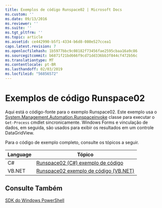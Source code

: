 ```yaml
---
title: Exemplos de código Runspace02 | Microsoft Docs
ms.custom: ''
ms.date: 09/13/2016
ms.reviewer: ''
ms.suite: ''
ms.tgt_pltfrm: ''
ms.topic: article
ms.assetid: ce442990-b5f1-4334-b6d8-080e527ccea1
caps.latest.revision: 7
ms.openlocfilehash: 1b5977bbc9c08182f73456fae2595cbaa16a9c86
ms.sourcegitcommit: b6871f21bd666f9cd71dd336bb3f844cf472b56c
ms.translationtype: MT
ms.contentlocale: pt-BR
ms.lasthandoff: 02/03/2019
ms.locfileid: "56856572"
---
```

# <a name="runspace02-code-samples"></a>Exemplos de código Runspace02

Aqui está o código-fonte para o exemplo Runspace02. Este exemplo usa o [System.Management.Automation.Runspaceinvoke](/dotnet/api/System.Management.Automation.RunspaceInvoke) classe para executar o `Get-Process` cmdlet sincronicamente. Windows Forms e vinculação de dados, em seguida, são usados para exibir os resultados em um controle DataGridView.

Para o código de exemplo completo, consulte os tópicos a seguir.

|Language|Tópico|
|--------------|-----------|
|C#|[Runspace02 (C#) exemplo de código](./runspace02-csharp-code-sample.md)|
|VB.NET|[Runspace02 exemplo de código (VB.NET)](./runspace02-vb-net-code-sample.md)|

## <a name="see-also"></a>Consulte Também

[SDK do Windows PowerShell](../windows-powershell-reference.md)
